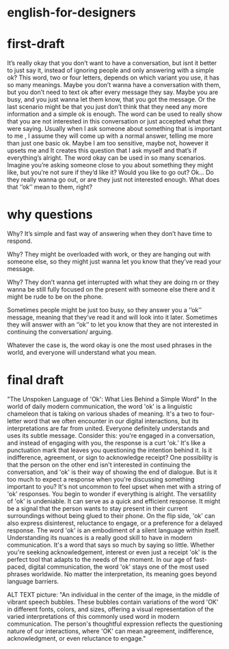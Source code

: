 # english-for-designers
# first-draft
It’s really okay that you don’t want to have a conversation, but isnt it better to just say it, instead of ignoring people and only answering with a simple ok?
This word, two or four letters, depends on which variant you use, it has so many meanings.
Maybe you don’t wanna have a conversation with them, but you don’t need to text ok after every message they say. Maybe you are busy, and you just wanna let them know, that you got the message. Or the last scenario might be that you just don’t think that they need any more information and a simple ok is enough. 
The word can be used to really show that you are not interested in this conversation or just accepted what they were saying.
Usually when I ask someone about something that is important to me , I assume they will come up with a normal answer, telling me more than just one basic ok. 
Maybe I am too sensitive, maybe not, however it upsets me and It creates this question that I  ask myself and that’s if everything’s alright. 
The word okay can be used in so many scenarios.
Imagine you’re asking someone close to you about something they might like, but you’re not sure if they’d like it? Would you like to go out? Ok… Do they really wanna go out, or are they just not interested enough. What does that ‘’ok’’ mean to them, right?

# why questions
Why?
It’s simple and fast way of answering when they don’t have time to respond.

Why? 
They might be overloaded with work, or they are hanging out with someone else, so they might just wanna let you know that they’ve read your message.

Why? They don’t wanna get interrupted with what they are doing rn or they wanna be still fully focused on the present with someone else there and it might be rude to be on the phone.

Sometimes people might be just too busy, so they answer you a ‘’ok’’ message, meaning that they’ve read it and will look into it later. Sometimes they will answer with an ‘’ok’’ to let you know that they are not interested in continuing the conversation/ arguing. 

Whatever the case is, the word okay is one the most used phrases in the world, and everyone will understand what you mean. 


# final draft
"The Unspoken Language of 'Ok': What Lies Behind a Simple Word"
In the world of daily modern communication, the word 'ok' is a linguistic chameleon that is taking on various shades of meaning. It's a two to four-letter word that we often encounter in our digital interactions, but its interpretations are far from united. Everyone definitely understands and uses its subtle message.
Consider this: you're engaged in a conversation, and instead of engaging with you, the response is a curt 'ok.' It's like a punctuation mark that leaves you questioning the intention behind it. Is it indifference, agreement, or sign to acknowledge receipt?
One possibility is that the person on the other end isn't interested in continuing the conversation, and 'ok' is their way of showing the end of dialogue. But is it too much to expect a response when you're discussing something important to you?
It's not uncommon to feel upset when met with a string of 'ok' responses. You begin to wonder if everything is alright.
The versatility of 'ok' is undeniable. It can serve as a quick and efficient response. It might be a signal that the person wants to stay present in their current surroundings without being glued to their phone.
On the flip side, 'ok' can also express disinterest, reluctance to engage, or a preference for a delayed response.
The word 'ok' is an embodiment of a silent language within itself.  Understanding its nuances is a really good skill to have in modern communication. It's a word that says so much by saying so little. Whether you're seeking acknowledgement, interest or even just a receipt 'ok' is the perfect tool that adapts to the needs of the moment.
In our age of fast-paced, digital communication, the word 'ok' stays one of the most used phrases worldwide. No matter the interpretation, its meaning goes beyond language barriers. 

ALT TEXT picture:
"An individual in the center of the image, in the middle of vibrant speech bubbles. These bubbles contain variations of the word 'OK' in different fonts, colors, and sizes, offering a visual representation of the varied interpretations of this commonly used word in modern communication. The person's thoughtful expression reflects the questioning nature of our interactions, where 'OK' can mean agreement, indifference, acknowledgment, or even reluctance to engage."




